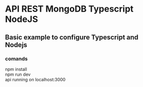 # API REST MongoDB Typescript NodeJS
## Basic example to configure Typescript and Nodejs
### comands 
npm install  
npm run dev    
api running on localhost:3000
